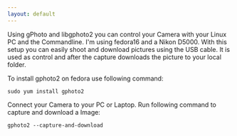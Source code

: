 ```yaml
---
layout: default
---
```

Using gPhoto and libgphoto2 you can control your Camera with your Linux PC and the Commandline. I'm using fedora16 and a Nikon D5000. With this setup you can easily shoot and download pictures using the USB cable. It is used as control and after the capture downloads the picture to your local folder.

To install gphoto2 on fedora use following command:

    sudo yum install gphoto2

Connect your Camera to your PC or Laptop. Run following command to capture and download a Image:

    gphoto2 --capture-and-download
